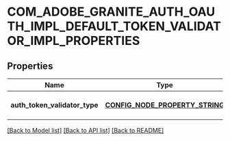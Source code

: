 # COM_ADOBE_GRANITE_AUTH_OAUTH_IMPL_DEFAULT_TOKEN_VALIDATOR_IMPL_PROPERTIES

## Properties
Name | Type | Description | Notes
------------ | ------------- | ------------- | -------------
**auth_token_validator_type** | [**CONFIG_NODE_PROPERTY_STRING**](configNodePropertyString.md) |  | [optional] [default to null]

[[Back to Model list]](../README.md#documentation-for-models) [[Back to API list]](../README.md#documentation-for-api-endpoints) [[Back to README]](../README.md)


